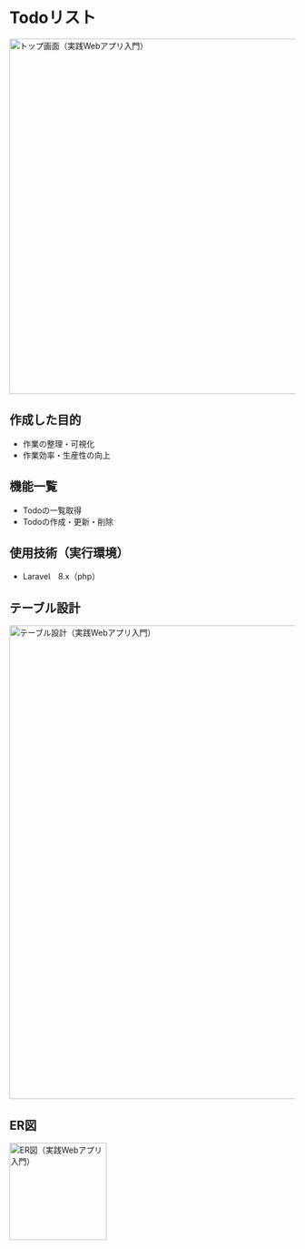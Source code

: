 # Todoリスト
<img width="625" alt="トップ画面（実践Webアプリ入門）" src="https://user-images.githubusercontent.com/115915225/205474570-174b7e9d-d59d-4a38-9502-c5fc6cd69c31.png">

## 作成した目的
- 作業の整理・可視化
- 作業効率・生産性の向上

## 機能一覧
- Todoの一覧取得
- Todoの作成・更新・削除

## 使用技術（実行環境）
- Laravel　8.x（php）

## テーブル設計
<img width="833" alt="テーブル設計（実践Webアプリ入門）" src="https://user-images.githubusercontent.com/115915225/205474591-b9665fb6-cc8f-46fa-b402-a6941412a3f2.png">

## ER図
<img width="171" alt="ER図（実践Webアプリ入門）" src="https://user-images.githubusercontent.com/115915225/205474600-8a36be61-1fae-4c77-b951-78b3cc9b3003.png">
